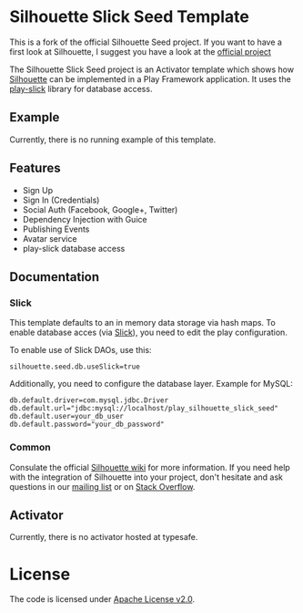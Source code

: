 Silhouette Slick Seed Template
==============================

This is a fork of the official Silhouette Seed project. If you want to have a first look at Silhouette, I suggest you have a look at the [official project](https://github.com/mohiva/play-silhouette-seed)

The Silhouette Slick Seed project is an Activator template which shows how [Silhouette](https://github.com/mohiva/play-silhouette) can be implemented in a Play Framework application. It uses the [play-slick](https://github.com/playframework/play-slick) library for database access.

## Example

Currently, there is no running example of this template.

## Features

* Sign Up
* Sign In (Credentials)
* Social Auth (Facebook, Google+, Twitter)
* Dependency Injection with Guice
* Publishing Events
* Avatar service
* play-slick database access

## Documentation

### Slick

This template defaults to an in memory data storage via hash maps. To enable database acces (via [Slick]()), you need to edit the play configuration.

To enable use of Slick DAOs, use this:

    silhouette.seed.db.useSlick=true

Additionally, you need to configure the database layer. Example for MySQL:

    db.default.driver=com.mysql.jdbc.Driver
    db.default.url="jdbc:mysql://localhost/play_silhouette_slick_seed"
    db.default.user=your_db_user
    db.default.password="your_db_password"

### Common

Consulate the official [Silhouette wiki](https://github.com/mohiva/play-silhouette/wiki) for more information. If you need help with the integration of Silhouette into your project, don't hesitate and ask questions in our [mailing list](https://groups.google.com/forum/#!forum/play-silhouette) or on [Stack Overflow](http://stackoverflow.com/questions/tagged/playframework).

## Activator

Currently, there is no activator hosted at typesafe.

# License

The code is licensed under [Apache License v2.0](http://www.apache.org/licenses/LICENSE-2.0).
